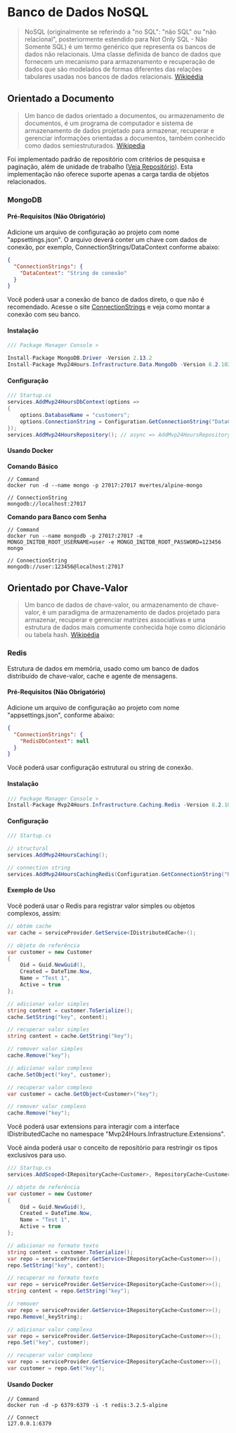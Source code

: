 # Banco de Dados NoSQL
>NoSQL (originalmente se referindo a "no SQL": "não SQL" ou "não relacional", posteriormente estendido para Not Only SQL - Não Somente SQL) é um termo genérico que representa os bancos de dados não relacionais. Uma classe definida de banco de dados que fornecem um mecanismo para armazenamento e recuperação de dados que são modelados de formas diferentes das relações tabulares usadas nos bancos de dados relacionais. [Wikipédia](https://pt.wikipedia.org/wiki/NoSQL)

## Orientado a Documento
> Um banco de dados orientado a documentos, ou armazenamento de documentos, é um programa de computador e sistema de armazenamento de dados projetado para armazenar, recuperar e gerenciar informações orientadas a documentos, também conhecido como dados semiestruturados. [Wikipedia](https://en.wikipedia.org/wiki/Document-oriented_database)

Foi implementado padrão de repositório com critérios de pesquisa e paginação, além de unidade de trabalho ([Veja Repositório](pt-br/database/use-repository)). Esta implementação não oferece suporte apenas a carga tardia de objetos relacionados. 

### MongoDB

#### Pré-Requisitos (Não Obrigatório)
Adicione um arquivo de configuração ao projeto com nome "appsettings.json". O arquivo deverá conter um chave com dados de conexão, por exemplo, ConnectionStrings/DataContext conforme abaixo:
```json
{
  "ConnectionStrings": {
    "DataContext": "String de conexão"
  }
}
```
Você poderá usar a conexão de banco de dados direto, o que não é recomendado. Acesse o site [ConnectionStrings](https://www.connectionstrings.com/) e veja como montar a conexão com seu banco.

#### Instalação
```csharp
/// Package Manager Console >

Install-Package MongoDB.Driver -Version 2.13.2
Install-Package Mvp24Hours.Infrastructure.Data.MongoDb -Version 8.2.102
```
#### Configuração
```csharp
/// Startup.cs
services.AddMvp24HoursDbContext(options =>
{
    options.DatabaseName = "customers";
    options.ConnectionString = Configuration.GetConnectionString("DataContext");
});
services.AddMvp24HoursRepository(); // async => AddMvp24HoursRepositoryAsync()

```

#### Usando Docker
**Comando Básico**
```
// Command
docker run -d --name mongo -p 27017:27017 mvertes/alpine-mongo

// ConnectionString
mongodb://localhost:27017

```

**Comando para Banco com Senha**
```
// Command
docker run --name mongodb -p 27017:27017 -e MONGO_INITDB_ROOT_USERNAME=user -e MONGO_INITDB_ROOT_PASSWORD=123456 mongo

// ConnectionString
mongodb://user:123456@localhost:27017

```

## Orientado por Chave-Valor
> Um banco de dados de chave-valor, ou armazenamento de chave-valor, é um paradigma de armazenamento de dados projetado para armazenar, recuperar e gerenciar matrizes associativas e uma estrutura de dados mais comumente conhecida hoje como dicionário ou tabela hash. [Wikipédia](https://pt.wikipedia.org/wiki/Banco_de_dados_de_chave-valor)

### Redis
Estrutura de dados em memória, usado como um banco de dados distribuído de chave-valor, cache e agente de mensagens.

#### Pré-Requisitos (Não Obrigatório)
Adicione um arquivo de configuração ao projeto com nome "appsettings.json", conforme abaixo:
```json
{
  "ConnectionStrings": {
    "RedisDbContext": null
  }
}

```
Você poderá usar configuração estrutural ou string de conexão.

#### Instalação
```csharp
/// Package Manager Console >
Install-Package Mvp24Hours.Infrastructure.Caching.Redis -Version 8.2.102
```

#### Configuração
```csharp
/// Startup.cs

// structural
services.AddMvp24HoursCaching();

// connection string
services.AddMvp24HoursCachingRedis(Configuration.GetConnectionString("RedisDbContext"));

```

#### Exemplo de Uso
Você poderá usar o Redis para registrar valor simples ou objetos complexos, assim:


```csharp
// obtém cache
var cache = serviceProvider.GetService<IDistributedCache>();

// objeto de referência
var customer = new Customer
{
    Oid = Guid.NewGuid(),
    Created = DateTime.Now,
    Name = "Test 1",
    Active = true
};

// adicionar valor simples
string content = customer.ToSerialize();
cache.SetString("key", content);

// recuperar valor simples
string content = cache.GetString("key");

// remover valor simples
cache.Remove("key");

// adicionar valor complexo
cache.SetObject("key", customer);

// recuperar valor complexo
var customer = cache.GetObject<Customer>("key");

// remover valor complexo
cache.Remove("key");

```

Você poderá usar extensions para interagir com a interface IDistributedCache no namespace "Mvp24Hours.Infrastructure.Extensions".

Você ainda poderá usar o conceito de repositório para restringir os tipos exclusivos para uso.

```csharp
/// Startup.cs
services.AddScoped<IRepositoryCache<Customer>, RepositoryCache<Customer>>();

// objeto de referência
var customer = new Customer
{
    Oid = Guid.NewGuid(),
    Created = DateTime.Now,
    Name = "Test 1",
    Active = true
};

// adicionar no formato texto
string content = customer.ToSerialize();
var repo = serviceProvider.GetService<IRepositoryCache<Customer>>();
repo.SetString("key", content);

// recuperar no formato texto
var repo = serviceProvider.GetService<IRepositoryCache<Customer>>();
string content = repo.GetString("key");

// remover
var repo = serviceProvider.GetService<IRepositoryCache<Customer>>();
repo.Remove(_keyString);

// adicionar valor complexo
var repo = serviceProvider.GetService<IRepositoryCache<Customer>>();
repo.Set("key", customer);

// recuperar valor complexo
var repo = serviceProvider.GetService<IRepositoryCache<Customer>>();
var customer = repo.Get("key");

```

#### Usando Docker
```
// Command
docker run -d -p 6379:6379 -i -t redis:3.2.5-alpine

// Connect
127.0.0.1:6379

```

